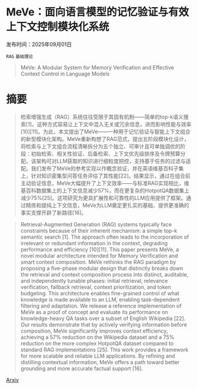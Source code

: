 # MeVe：面向语言模型的记忆验证与有效上下文控制模块化系统

发布时间：2025年09月01日

`RAG` `基础理论`

> MeVe: A Modular System for Memory Verification and Effective Context Control in Language Models

# 摘要

> 检索增强生成（RAG）系统往往受限于其固有机制——简单的top-k语义搜索[1]。这种方式容易让上下文中混入无关或冗余信息，进而影响性能与效率[10][11]。为此，本文提出了MeVe——一种用于记忆验证与智能上下文组合的新型模块化架构。MeVe重新构想了RAG范式，提出五阶段模块化设计，将检索与上下文组合流程清晰拆分为五个独立、可审计且可单独调优的阶段：初始检索、相关性验证、后备检索、上下文优先级排序及令牌预算分配。该架构可对LLM获取的知识进行细粒度把控，支持基于任务的过滤与适配。我们发布了MeVe的参考实现以作概念验证，并在英语维基百科子集上，针对知识密集型问答任务评估了其性能[22]。结果显示，通过在组合前主动验证信息，MeVe大幅提升了上下文效率——与标准RAG实现相比，维基百科数据集上的上下文信息减少57%，而在更复杂的HotpotQA数据集上减少75%[25]。这项研究为更具扩展性和可靠性的LLM应用提供了框架。通过精炼和提纯上下文信息，MeVe为LLM奠定更扎实的基础、提供更准确的事实支撑开辟了新路径[16]。

> Retrieval-Augmented Generation (RAG) systems typically face constraints because of their inherent mechanism: a simple top-k semantic search [1]. The approach often leads to the incorporation of irrelevant or redundant information in the context, degrading performance and efficiency [10][11]. This paper presents MeVe, a novel modular architecture intended for Memory Verification and smart context composition. MeVe rethinks the RAG paradigm by proposing a five-phase modular design that distinctly breaks down the retrieval and context composition process into distinct, auditable, and independently tunable phases: initial retrieval, relevance verification, fallback retrieval, context prioritization, and token budgeting. This architecture enables fine-grained control of what knowledge is made available to an LLM, enabling task-dependent filtering and adaptation. We release a reference implementation of MeVe as a proof of concept and evaluate its performance on knowledge-heavy QA tasks over a subset of English Wikipedia [22]. Our results demonstrate that by actively verifying information before composition, MeVe significantly improves context efficiency, achieving a 57% reduction on the Wikipedia dataset and a 75% reduction on the more complex HotpotQA dataset compared to standard RAG implementations [25]. This work provides a framework for more scalable and reliable LLM applications. By refining and distilling contextual information, MeVe offers a path toward better grounding and more accurate factual support [16].

[Arxiv](https://arxiv.org/abs/2509.01514)